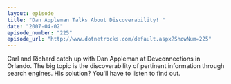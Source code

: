 ```yaml
---
layout: episode
title: "Dan Appleman Talks About Discoverability! "
date: "2007-04-02"
episode_number: "225"
episode_url: "http://www.dotnetrocks.com/default.aspx?ShowNum=225"
---
```


Carl and Richard catch up with Dan Appleman at Devconnections in Orlando. The big topic is the discoverability of pertinent information through search engines. His solution? You'll have to listen to find out.
